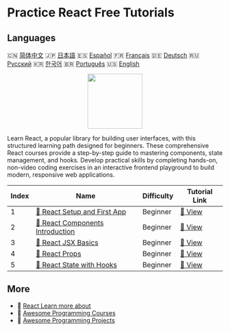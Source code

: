 # Practice React Free Tutorials

## Languages

🇨🇳 [简体中文](README_zh.md) 🇯🇵 [日本語](README_ja.md) 🇪🇸 [Español](README_es.md) 🇫🇷 [Français](README_fr.md) 🇩🇪 [Deutsch](README_de.md) 🇷🇺 [Русский](README_ru.md) 🇰🇷 [한국어](README_ko.md) 🇧🇷 [Português](README_pt.md) 🇺🇸 [English](README.md) 

<div align="center">
<img width="128px" src="https://file.labex.io/path/nUDMNpUKFvpT.png">
</div>

Learn React, a popular library for building user interfaces, with this structured learning path designed for beginners. These comprehensive React courses provide a step-by-step guide to mastering components, state management, and hooks. Develop practical skills by completing hands-on, non-video coding exercises in an interactive frontend playground to build modern, responsive web applications.

|   Index | Name                                                                                                      | Difficulty   | Tutorial Link                                                                    |
|---------|-----------------------------------------------------------------------------------------------------------|--------------|----------------------------------------------------------------------------------|
|       1 | [📖 React Setup and First App](https://labex.io/tutorials/react-react-setup-and-first-app-598881)         | Beginner     | [🔗 View](https://labex.io/tutorials/react-react-setup-and-first-app-598881)     |
|       2 | [📖 React Components Introduction](https://labex.io/tutorials/react-react-components-introduction-601735) | Beginner     | [🔗 View](https://labex.io/tutorials/react-react-components-introduction-601735) |
|       3 | [📖 React JSX Basics](https://labex.io/tutorials/react-react-jsx-basics-601739)                           | Beginner     | [🔗 View](https://labex.io/tutorials/react-react-jsx-basics-601739)              |
|       4 | [📖 React Props](https://labex.io/tutorials/react-react-props-601741)                                     | Beginner     | [🔗 View](https://labex.io/tutorials/react-react-props-601741)                   |
|       5 | [📖 React State with Hooks](https://labex.io/tutorials/react-react-state-with-hooks-601742)               | Beginner     | [🔗 View](https://labex.io/tutorials/react-react-state-with-hooks-601742)        |

## More

- 🔗 [React Learn more about](https://labex.io/skilltrees/react)
- 🔗 [Awesome Programming Courses](https://github.com/labex-labs/awesome-programming-courses)
- 🔗 [Awesome Programming Projects](https://github.com/labex-labs/awesome-programming-projects)

